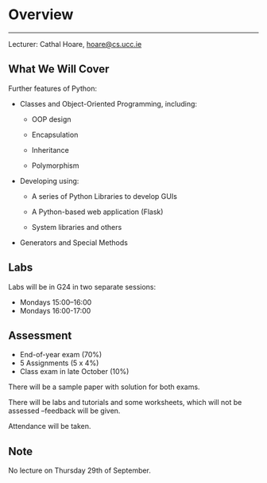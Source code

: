# Overview

---

Lecturer: Cathal Hoare, hoare@cs.ucc.ie

## What We Will Cover

Further features of Python:

* Classes and Object-Oriented Programming, including:
	
	* OOP design
	
	* Encapsulation
	
	* Inheritance
	
	* Polymorphism
	
* Developing using: 

	* A series of Python Libraries to develop GUIs
	
	* A Python-based web application (Flask)
	
	* System libraries and others

* Generators and Special Methods
	
## Labs

Labs will be in G24 in two separate sessions:

* Mondays 15:00–16:00
* Mondays 16:00-17:00

## Assessment

* End-of-year exam (70%)
* 5 Assignments (5 x 4%)
* Class exam in late October (10%)

There will be a sample paper with solution for both exams.

There will be labs and tutorials and some worksheets, which will not be assessed –feedback will be given.

Attendance will be taken.

## Note

No lecture on Thursday 29th of September.